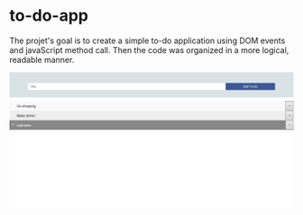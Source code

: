 # to-do-app
The projet's goal is to create a simple to-do application using DOM events and javaScript method call. Then the code was organized in a more logical, readable manner.

![Capture](https://github.com/Aidagorgani/to-do-app/blob/master/Capture.JPG)
